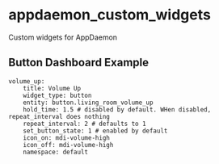 # appdaemon_custom_widgets
Custom widgets for AppDaemon


## Button Dashboard Example
```
volume_up:
    title: Volume Up
    widget_type: button
    entity: button.living_room_volume_up
    hold_time: 1.5 # disabled by default. WHen disabled, repeat_interval does nothing
    repeat_interval: 2 # defaults to 1
    set_button_state: 1 # enabled by default
    icon_on: mdi-volume-high
    icon_off: mdi-volume-high
    namespace: default
```
